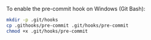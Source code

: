To enable the pre-commit hook on Windows (Git Bash):

```bash
mkdir -p .git/hooks
cp .githooks/pre-commit .git/hooks/pre-commit
chmod +x .git/hooks/pre-commit
```



